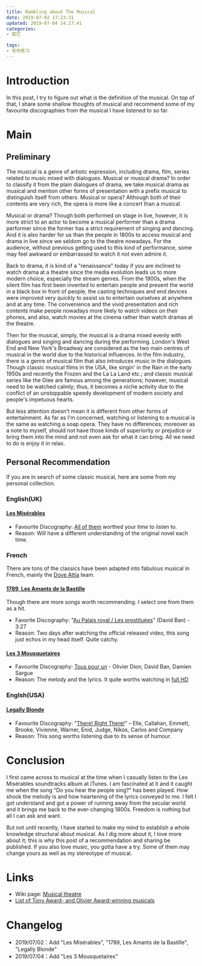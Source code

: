 ```yaml
---
title: Rambling about The Musical
date: 2019-07-02 17:23:31
updated: 2019-07-04 14:17:41
categories:
- 其它

tags:
- 写作练习
---
```

# Introduction
In this post, I try to figure out what is the definition of the musical. On top of that, I share some shallow thoughts of musical and recommend some of my favourite discographies from the musical I have listened to so far.

<!-- more -->
# Main
## Preliminary
The musical is a genre of artistic expression, including drama, film, series related to music mixed with dialogues. Musical or musical drama? In order to classify it from the plain dialogues of drama, we take musical drama as musical and mention other forms of presentation with a prefix musical to distinguish itself from others. Musical or opera? Although both of their contents are very rich, the opera is more like a concert than a musical.

Musical or drama? Though both performed on stage in live, however, it is more strict to an actor to become a musical performer than a drama performer since the former has a strict requirement of singing and dancing. And it is also harder for us than the people in 1800s to access musical and drama in live since we seldom go to the theatre nowadays. For the audience, without previous getting used to this kind of performance, some may feel awkward or embarrassed to watch it not even admire it.

Back to drama, it is kind of a "renaissance" today if you are inclined to watch drama at a theatre since the media evolution leads us to more modern choice, especially the stream genres. From the 1900s, when the silent film has first been invented to entertain people and present the world in a black box in front of people, the casting techniques and end devices were improved very quickly to assist us to entertain ourselves at anywhere and at any time. The convenience and the vivid presentation and rich contents make people nowadays more likely to watch videos on their phones, and also, watch movies at the cinema rather than watch dramas at the theatre.

Then for the musical, simply, the musical is a drama mixed evenly with dialogues and singing and dancing during the performing. London's West End and New York's Broadway are considered as the two main centres of musical in the world due to the historical influences. In the film industry, there is a genre of musical film that also introduces music in the dialogues. Though classic musical films in the USA, like singin' in the Rain in the early 1950s and recently the Frozen and the La La Land etc.; and classic musical series like the Glee are famous among the generations; however, musical need to be watched calmly; thus, it becomes a niche activity due to the conflict of an unstoppable speedy development of modern society and people's impetuous hearts.

But less attention doesn't mean it is different from other forms of entertainment. As far as I'm concerned, watching or listening to a musical is the same as watching a soap opera. They have no differences; moreover as a note to myself, should not have those kinds of superiority or prejudice or bring them into the mind and not even ask for what it can bring. All we need to do is enjoy it in relax.

## Personal Recommendation
If you are in search of some classic musical, here are some from my personal collection.

### English(UK)
#### [Les Misérables](https://en.wikipedia.org/wiki/Les_Mis%C3%A9rables_(musical))
- Favourite Discography: [All of them](https://www.bilibili.com/video/av746517) worthed your time to listen to.
- Reason: Will have a different understanding of the original novel each time.

### French
There are tons of the classics have been adapted into fabulous musical in French, mainly the [Dove Attia](https://en.wikipedia.org/wiki/Dove_Attia) team.
#### [1789, Les Amants de la Bastille](https://en.wikipedia.org/wiki/1789:_Les_Amants_de_la_Bastille)
Though there are more songs worth recommending. I select one from them as a hit.
- Favorite Discography: "[Au Palais royal / Les prostituées](https://www.bilibili.com/video/av18398562/)" (David Ban) - 3:27
- Reason: Two days after watching the official released video, this song just echos in my head itself. Quite catchy.

#### [Les 3 Mousquetaires](http://www.les3mousquetaires-lespectacle.com/)
- Favourite Discography: [Tous pour un](https://www.bilibili.com/video/av57797074) - Olivier Dion, David Ban, Damien Sargue
- Reason: The melody and the lyrics. It quite worths watching in [full HD](https://www.bilibili.com/video/av17494566)

### Englsh(USA)
#### [Legally Blonde](https://en.wikipedia.org/wiki/Legally_Blonde_(musical))
- Favourite Discography: "[There! Right There!](https://www.bilibili.com/video/av30600383)" – Elle, Callahan, Emmett, Brooke, Vivienne, Warner, Enid, Judge, Nikos, Carlos and Company
- Reason: This song worths listening due to its sense of humour.

# Conclusion
I first came across to musical at the time when I casually listen to the Les Misérables soundtracks album at iTunes. I am fascinated at it and it caught me when the song “Do you hear the people sing?” has been played. How shook the melody is and how heartening of the lyrics conveyed to me. I felt I got understand and got a power of running away from the secular world and it brings me back to the ever-changing 1800s. Freedom is nothing but all I can ask and want.

But not until recently, I have started to make my mind to establish a whole knowledge structural about musical. As I dig more about it, I love more about it; this is why this post of a recommendation and sharing be published. If you also love music, you gotta have a try. Some of them may change yours as well as my stereotype of musical.

# Links
- Wiki page: [Musical theatre](https://en.wikipedia.org/wiki/Musical_theatre)
- [List of Tony Award- and Olivier Award-winning musicals](https://en.wikipedia.org/wiki/List_of_Tony_Award-_and_Olivier_Award-winning_musicals)

# Changelog
- 2019/07/02：Add "Les Misérables", "1789, Les Amants de la Bastille", "Legally Blonde"
- 2019/07/04：Add "Les 3 Mousquetaires"
